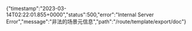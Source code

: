 {"timestamp":"2023-03-14T02:22:01.855+0000","status":500,"error":"Internal Server Error","message":"非法的场景元信息","path":"/route/template/export/doc"}